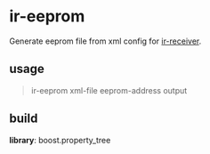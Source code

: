 # ir-eeprom
Generate eeprom file from xml config for [ir-receiver](https://github.com/aplqo/ir-receiver).

## usage
> ir-eeprom xml-file eeprom-address output

## build
**library**: boost.property_tree